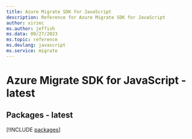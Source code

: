 ```yaml
---
title: Azure Migrate SDK for JavaScript
description: Reference for Azure Migrate SDK for JavaScript
author: xirzec
ms.author: jeffish
ms.data: 09/27/2023
ms.topic: reference
ms.devlang: javascript
ms.service: migrate
---
```

# Azure Migrate SDK for JavaScript - latest
## Packages - latest
[!INCLUDE [packages](migrate-index.md)]